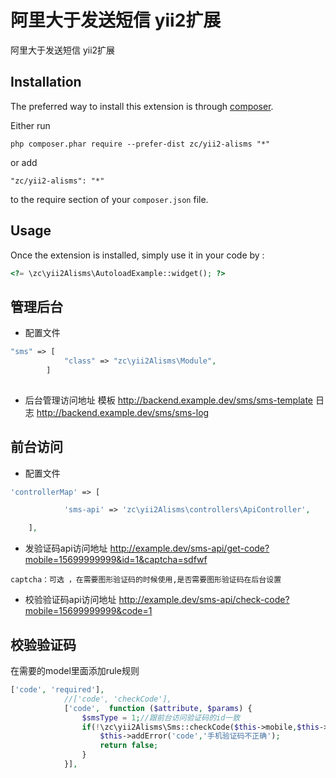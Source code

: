 阿里大于发送短信 yii2扩展
===============
阿里大于发送短信 yii2扩展

Installation
------------

The preferred way to install this extension is through [composer](http://getcomposer.org/download/).

Either run

```
php composer.phar require --prefer-dist zc/yii2-alisms "*"
```

or add

```
"zc/yii2-alisms": "*"
```

to the require section of your `composer.json` file.


Usage
-----

Once the extension is installed, simply use it in your code by  :

```php
<?= \zc\yii2Alisms\AutoloadExample::widget(); ?>
```


管理后台
-------
* 配置文件
```php
"sms" => [
            "class" => "zc\yii2Alisms\Module",
        ]
        
```

* 后台管理访问地址
模板 http://backend.example.dev/sms/sms-template
日志 http://backend.example.dev/sms/sms-log


前台访问
-------
* 配置文件
```php
'controllerMap' => [

            'sms-api' => 'zc\yii2Alisms\controllers\ApiController',

    ],
```
* 发验证码api访问地址
http://example.dev/sms-api/get-code?mobile=15699999999&id=1&captcha=sdfwf
```
captcha：可选 ，在需要图形验证码的时候使用,是否需要图形验证码在后台设置
```
* 校验验证码api访问地址
http://example.dev/sms-api/check-code?mobile=15699999999&code=1

校验验证码
---------

在需要的model里面添加rule规则

```php
['code', 'required'],
            //['code', 'checkCode'],
            ['code',  function ($attribute, $params) {
                $smsType = 1;//跟前台访问验证码的id一致
                if(!\zc\yii2Alisms\Sms::checkCode($this->mobile,$this->code,$smsType)){
                    $this->addError('code','手机验证码不正确');
                    return false;
                }
            }],
```
 
 
 